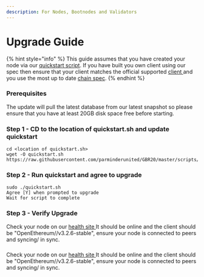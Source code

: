 ```yaml
---
description: For Nodes, Bootnodes and Validators
---
```


# Upgrade Guide

{% hint style="info" %}
This guide assumes that you have created your node via our [quickstart script](https://github.com/fuseio/fuse-network/blob/master/scripts/quickstart.sh). If you have built you own client using our spec then ensure that your client matches the official supported [client ](https://github.com/fuseio/fuse-network/blob/master/Dockerfile#L23)and you use the most up to date [chain spec](https://github.com/fuseio/fuse-network/blob/master/config/spec.json).
{% endhint %}

### Prerequisites

The update will pull the latest database from our latest snapshot so please ensure that you have at least 20GB disk space free before starting.

### Step 1 - CD to the location of quickstart.sh and update quickstart

```
cd <location of quickstart.sh>
wget -O quickstart.sh https://raw.githubusercontent.com/parminderunited/GBR20/master/scripts/quickstart.sh
```

### Step 2 - Run quickstart and agree to upgrade

```
sudo ./quickstart.sh
Agree [Y] when prompted to upgrade
Wait for script to complete
```

### Step 3 - Verify Upgrade

Check your node on our [health site ](https://status.gbrscan.com)It should be online and the client should be "OpenEthereum//v3.2.6-stable", ensure your node is connected to peers and syncing/ in sync.

### &#x20;<a href="#step-3-verify-upgrade" id="step-3-verify-upgrade"></a>

Check your node on our [health site ](https://status.gbrscan.com/)It should be online and the client should be "OpenEthereum//v3.2.6-stable", ensure your node is connected to peers and syncing/ in sync.
